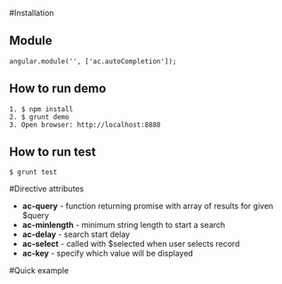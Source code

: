 #Installation

## Module
    angular.module('', ['ac.autoCompletion']);

## How to run demo
    1. $ npm install
    2. $ grunt demo
    3. Open browser: http://localhost:8888

## How to run test
    $ grunt test


#Directive attributes

* **ac-query** - function returning promise with array of results for given $query
* **ac-minlength** - minimum string length to start a search
* **ac-delay** -  search start delay
* **ac-select** -  called with $selected when user selects record
* **ac-key** -  specify which value will be displayed


#Quick example
    <auto-completion ac-query="search($query)" ac-key="Title" ac-maxlength="maxLength" ac-delay="delay" ac-select="select($selected)"></auto-completion>
